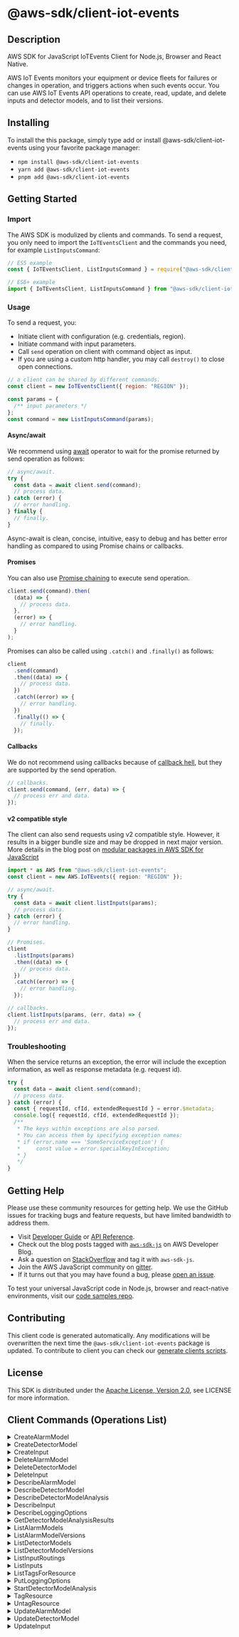 <!-- generated file, do not edit directly -->

# @aws-sdk/client-iot-events

## Description

AWS SDK for JavaScript IoTEvents Client for Node.js, Browser and React Native.

<p>AWS IoT Events monitors your equipment or device fleets for failures or changes in operation, and
triggers actions when such events occur. You can use AWS IoT Events API operations to create, read,
update, and delete inputs and detector models, and to list their versions.</p>

## Installing

To install the this package, simply type add or install @aws-sdk/client-iot-events
using your favorite package manager:

- `npm install @aws-sdk/client-iot-events`
- `yarn add @aws-sdk/client-iot-events`
- `pnpm add @aws-sdk/client-iot-events`

## Getting Started

### Import

The AWS SDK is modulized by clients and commands.
To send a request, you only need to import the `IoTEventsClient` and
the commands you need, for example `ListInputsCommand`:

```js
// ES5 example
const { IoTEventsClient, ListInputsCommand } = require("@aws-sdk/client-iot-events");
```

```ts
// ES6+ example
import { IoTEventsClient, ListInputsCommand } from "@aws-sdk/client-iot-events";
```

### Usage

To send a request, you:

- Initiate client with configuration (e.g. credentials, region).
- Initiate command with input parameters.
- Call `send` operation on client with command object as input.
- If you are using a custom http handler, you may call `destroy()` to close open connections.

```js
// a client can be shared by different commands.
const client = new IoTEventsClient({ region: "REGION" });

const params = {
  /** input parameters */
};
const command = new ListInputsCommand(params);
```

#### Async/await

We recommend using [await](https://developer.mozilla.org/en-US/docs/Web/JavaScript/Reference/Operators/await)
operator to wait for the promise returned by send operation as follows:

```js
// async/await.
try {
  const data = await client.send(command);
  // process data.
} catch (error) {
  // error handling.
} finally {
  // finally.
}
```

Async-await is clean, concise, intuitive, easy to debug and has better error handling
as compared to using Promise chains or callbacks.

#### Promises

You can also use [Promise chaining](https://developer.mozilla.org/en-US/docs/Web/JavaScript/Guide/Using_promises#chaining)
to execute send operation.

```js
client.send(command).then(
  (data) => {
    // process data.
  },
  (error) => {
    // error handling.
  }
);
```

Promises can also be called using `.catch()` and `.finally()` as follows:

```js
client
  .send(command)
  .then((data) => {
    // process data.
  })
  .catch((error) => {
    // error handling.
  })
  .finally(() => {
    // finally.
  });
```

#### Callbacks

We do not recommend using callbacks because of [callback hell](http://callbackhell.com/),
but they are supported by the send operation.

```js
// callbacks.
client.send(command, (err, data) => {
  // process err and data.
});
```

#### v2 compatible style

The client can also send requests using v2 compatible style.
However, it results in a bigger bundle size and may be dropped in next major version. More details in the blog post
on [modular packages in AWS SDK for JavaScript](https://aws.amazon.com/blogs/developer/modular-packages-in-aws-sdk-for-javascript/)

```ts
import * as AWS from "@aws-sdk/client-iot-events";
const client = new AWS.IoTEvents({ region: "REGION" });

// async/await.
try {
  const data = await client.listInputs(params);
  // process data.
} catch (error) {
  // error handling.
}

// Promises.
client
  .listInputs(params)
  .then((data) => {
    // process data.
  })
  .catch((error) => {
    // error handling.
  });

// callbacks.
client.listInputs(params, (err, data) => {
  // process err and data.
});
```

### Troubleshooting

When the service returns an exception, the error will include the exception information,
as well as response metadata (e.g. request id).

```js
try {
  const data = await client.send(command);
  // process data.
} catch (error) {
  const { requestId, cfId, extendedRequestId } = error.$metadata;
  console.log({ requestId, cfId, extendedRequestId });
  /**
   * The keys within exceptions are also parsed.
   * You can access them by specifying exception names:
   * if (error.name === 'SomeServiceException') {
   *     const value = error.specialKeyInException;
   * }
   */
}
```

## Getting Help

Please use these community resources for getting help.
We use the GitHub issues for tracking bugs and feature requests, but have limited bandwidth to address them.

- Visit [Developer Guide](https://docs.aws.amazon.com/sdk-for-javascript/v3/developer-guide/welcome.html)
  or [API Reference](https://docs.aws.amazon.com/AWSJavaScriptSDK/v3/latest/index.html).
- Check out the blog posts tagged with [`aws-sdk-js`](https://aws.amazon.com/blogs/developer/tag/aws-sdk-js/)
  on AWS Developer Blog.
- Ask a question on [StackOverflow](https://stackoverflow.com/questions/tagged/aws-sdk-js) and tag it with `aws-sdk-js`.
- Join the AWS JavaScript community on [gitter](https://gitter.im/aws/aws-sdk-js-v3).
- If it turns out that you may have found a bug, please [open an issue](https://github.com/aws/aws-sdk-js-v3/issues/new/choose).

To test your universal JavaScript code in Node.js, browser and react-native environments,
visit our [code samples repo](https://github.com/aws-samples/aws-sdk-js-tests).

## Contributing

This client code is generated automatically. Any modifications will be overwritten the next time the `@aws-sdk/client-iot-events` package is updated.
To contribute to client you can check our [generate clients scripts](https://github.com/aws/aws-sdk-js-v3/tree/main/scripts/generate-clients).

## License

This SDK is distributed under the
[Apache License, Version 2.0](http://www.apache.org/licenses/LICENSE-2.0),
see LICENSE for more information.

## Client Commands (Operations List)

<details>
<summary>
CreateAlarmModel
</summary>

[Command API Reference](https://docs.aws.amazon.com/AWSJavaScriptSDK/v3/latest/client/iot-events/command/CreateAlarmModelCommand/) / [Input](https://docs.aws.amazon.com/AWSJavaScriptSDK/v3/latest/Package/-aws-sdk-client-iot-events/Interface/CreateAlarmModelCommandInput/) / [Output](https://docs.aws.amazon.com/AWSJavaScriptSDK/v3/latest/Package/-aws-sdk-client-iot-events/Interface/CreateAlarmModelCommandOutput/)

</details>
<details>
<summary>
CreateDetectorModel
</summary>

[Command API Reference](https://docs.aws.amazon.com/AWSJavaScriptSDK/v3/latest/client/iot-events/command/CreateDetectorModelCommand/) / [Input](https://docs.aws.amazon.com/AWSJavaScriptSDK/v3/latest/Package/-aws-sdk-client-iot-events/Interface/CreateDetectorModelCommandInput/) / [Output](https://docs.aws.amazon.com/AWSJavaScriptSDK/v3/latest/Package/-aws-sdk-client-iot-events/Interface/CreateDetectorModelCommandOutput/)

</details>
<details>
<summary>
CreateInput
</summary>

[Command API Reference](https://docs.aws.amazon.com/AWSJavaScriptSDK/v3/latest/client/iot-events/command/CreateInputCommand/) / [Input](https://docs.aws.amazon.com/AWSJavaScriptSDK/v3/latest/Package/-aws-sdk-client-iot-events/Interface/CreateInputCommandInput/) / [Output](https://docs.aws.amazon.com/AWSJavaScriptSDK/v3/latest/Package/-aws-sdk-client-iot-events/Interface/CreateInputCommandOutput/)

</details>
<details>
<summary>
DeleteAlarmModel
</summary>

[Command API Reference](https://docs.aws.amazon.com/AWSJavaScriptSDK/v3/latest/client/iot-events/command/DeleteAlarmModelCommand/) / [Input](https://docs.aws.amazon.com/AWSJavaScriptSDK/v3/latest/Package/-aws-sdk-client-iot-events/Interface/DeleteAlarmModelCommandInput/) / [Output](https://docs.aws.amazon.com/AWSJavaScriptSDK/v3/latest/Package/-aws-sdk-client-iot-events/Interface/DeleteAlarmModelCommandOutput/)

</details>
<details>
<summary>
DeleteDetectorModel
</summary>

[Command API Reference](https://docs.aws.amazon.com/AWSJavaScriptSDK/v3/latest/client/iot-events/command/DeleteDetectorModelCommand/) / [Input](https://docs.aws.amazon.com/AWSJavaScriptSDK/v3/latest/Package/-aws-sdk-client-iot-events/Interface/DeleteDetectorModelCommandInput/) / [Output](https://docs.aws.amazon.com/AWSJavaScriptSDK/v3/latest/Package/-aws-sdk-client-iot-events/Interface/DeleteDetectorModelCommandOutput/)

</details>
<details>
<summary>
DeleteInput
</summary>

[Command API Reference](https://docs.aws.amazon.com/AWSJavaScriptSDK/v3/latest/client/iot-events/command/DeleteInputCommand/) / [Input](https://docs.aws.amazon.com/AWSJavaScriptSDK/v3/latest/Package/-aws-sdk-client-iot-events/Interface/DeleteInputCommandInput/) / [Output](https://docs.aws.amazon.com/AWSJavaScriptSDK/v3/latest/Package/-aws-sdk-client-iot-events/Interface/DeleteInputCommandOutput/)

</details>
<details>
<summary>
DescribeAlarmModel
</summary>

[Command API Reference](https://docs.aws.amazon.com/AWSJavaScriptSDK/v3/latest/client/iot-events/command/DescribeAlarmModelCommand/) / [Input](https://docs.aws.amazon.com/AWSJavaScriptSDK/v3/latest/Package/-aws-sdk-client-iot-events/Interface/DescribeAlarmModelCommandInput/) / [Output](https://docs.aws.amazon.com/AWSJavaScriptSDK/v3/latest/Package/-aws-sdk-client-iot-events/Interface/DescribeAlarmModelCommandOutput/)

</details>
<details>
<summary>
DescribeDetectorModel
</summary>

[Command API Reference](https://docs.aws.amazon.com/AWSJavaScriptSDK/v3/latest/client/iot-events/command/DescribeDetectorModelCommand/) / [Input](https://docs.aws.amazon.com/AWSJavaScriptSDK/v3/latest/Package/-aws-sdk-client-iot-events/Interface/DescribeDetectorModelCommandInput/) / [Output](https://docs.aws.amazon.com/AWSJavaScriptSDK/v3/latest/Package/-aws-sdk-client-iot-events/Interface/DescribeDetectorModelCommandOutput/)

</details>
<details>
<summary>
DescribeDetectorModelAnalysis
</summary>

[Command API Reference](https://docs.aws.amazon.com/AWSJavaScriptSDK/v3/latest/client/iot-events/command/DescribeDetectorModelAnalysisCommand/) / [Input](https://docs.aws.amazon.com/AWSJavaScriptSDK/v3/latest/Package/-aws-sdk-client-iot-events/Interface/DescribeDetectorModelAnalysisCommandInput/) / [Output](https://docs.aws.amazon.com/AWSJavaScriptSDK/v3/latest/Package/-aws-sdk-client-iot-events/Interface/DescribeDetectorModelAnalysisCommandOutput/)

</details>
<details>
<summary>
DescribeInput
</summary>

[Command API Reference](https://docs.aws.amazon.com/AWSJavaScriptSDK/v3/latest/client/iot-events/command/DescribeInputCommand/) / [Input](https://docs.aws.amazon.com/AWSJavaScriptSDK/v3/latest/Package/-aws-sdk-client-iot-events/Interface/DescribeInputCommandInput/) / [Output](https://docs.aws.amazon.com/AWSJavaScriptSDK/v3/latest/Package/-aws-sdk-client-iot-events/Interface/DescribeInputCommandOutput/)

</details>
<details>
<summary>
DescribeLoggingOptions
</summary>

[Command API Reference](https://docs.aws.amazon.com/AWSJavaScriptSDK/v3/latest/client/iot-events/command/DescribeLoggingOptionsCommand/) / [Input](https://docs.aws.amazon.com/AWSJavaScriptSDK/v3/latest/Package/-aws-sdk-client-iot-events/Interface/DescribeLoggingOptionsCommandInput/) / [Output](https://docs.aws.amazon.com/AWSJavaScriptSDK/v3/latest/Package/-aws-sdk-client-iot-events/Interface/DescribeLoggingOptionsCommandOutput/)

</details>
<details>
<summary>
GetDetectorModelAnalysisResults
</summary>

[Command API Reference](https://docs.aws.amazon.com/AWSJavaScriptSDK/v3/latest/client/iot-events/command/GetDetectorModelAnalysisResultsCommand/) / [Input](https://docs.aws.amazon.com/AWSJavaScriptSDK/v3/latest/Package/-aws-sdk-client-iot-events/Interface/GetDetectorModelAnalysisResultsCommandInput/) / [Output](https://docs.aws.amazon.com/AWSJavaScriptSDK/v3/latest/Package/-aws-sdk-client-iot-events/Interface/GetDetectorModelAnalysisResultsCommandOutput/)

</details>
<details>
<summary>
ListAlarmModels
</summary>

[Command API Reference](https://docs.aws.amazon.com/AWSJavaScriptSDK/v3/latest/client/iot-events/command/ListAlarmModelsCommand/) / [Input](https://docs.aws.amazon.com/AWSJavaScriptSDK/v3/latest/Package/-aws-sdk-client-iot-events/Interface/ListAlarmModelsCommandInput/) / [Output](https://docs.aws.amazon.com/AWSJavaScriptSDK/v3/latest/Package/-aws-sdk-client-iot-events/Interface/ListAlarmModelsCommandOutput/)

</details>
<details>
<summary>
ListAlarmModelVersions
</summary>

[Command API Reference](https://docs.aws.amazon.com/AWSJavaScriptSDK/v3/latest/client/iot-events/command/ListAlarmModelVersionsCommand/) / [Input](https://docs.aws.amazon.com/AWSJavaScriptSDK/v3/latest/Package/-aws-sdk-client-iot-events/Interface/ListAlarmModelVersionsCommandInput/) / [Output](https://docs.aws.amazon.com/AWSJavaScriptSDK/v3/latest/Package/-aws-sdk-client-iot-events/Interface/ListAlarmModelVersionsCommandOutput/)

</details>
<details>
<summary>
ListDetectorModels
</summary>

[Command API Reference](https://docs.aws.amazon.com/AWSJavaScriptSDK/v3/latest/client/iot-events/command/ListDetectorModelsCommand/) / [Input](https://docs.aws.amazon.com/AWSJavaScriptSDK/v3/latest/Package/-aws-sdk-client-iot-events/Interface/ListDetectorModelsCommandInput/) / [Output](https://docs.aws.amazon.com/AWSJavaScriptSDK/v3/latest/Package/-aws-sdk-client-iot-events/Interface/ListDetectorModelsCommandOutput/)

</details>
<details>
<summary>
ListDetectorModelVersions
</summary>

[Command API Reference](https://docs.aws.amazon.com/AWSJavaScriptSDK/v3/latest/client/iot-events/command/ListDetectorModelVersionsCommand/) / [Input](https://docs.aws.amazon.com/AWSJavaScriptSDK/v3/latest/Package/-aws-sdk-client-iot-events/Interface/ListDetectorModelVersionsCommandInput/) / [Output](https://docs.aws.amazon.com/AWSJavaScriptSDK/v3/latest/Package/-aws-sdk-client-iot-events/Interface/ListDetectorModelVersionsCommandOutput/)

</details>
<details>
<summary>
ListInputRoutings
</summary>

[Command API Reference](https://docs.aws.amazon.com/AWSJavaScriptSDK/v3/latest/client/iot-events/command/ListInputRoutingsCommand/) / [Input](https://docs.aws.amazon.com/AWSJavaScriptSDK/v3/latest/Package/-aws-sdk-client-iot-events/Interface/ListInputRoutingsCommandInput/) / [Output](https://docs.aws.amazon.com/AWSJavaScriptSDK/v3/latest/Package/-aws-sdk-client-iot-events/Interface/ListInputRoutingsCommandOutput/)

</details>
<details>
<summary>
ListInputs
</summary>

[Command API Reference](https://docs.aws.amazon.com/AWSJavaScriptSDK/v3/latest/client/iot-events/command/ListInputsCommand/) / [Input](https://docs.aws.amazon.com/AWSJavaScriptSDK/v3/latest/Package/-aws-sdk-client-iot-events/Interface/ListInputsCommandInput/) / [Output](https://docs.aws.amazon.com/AWSJavaScriptSDK/v3/latest/Package/-aws-sdk-client-iot-events/Interface/ListInputsCommandOutput/)

</details>
<details>
<summary>
ListTagsForResource
</summary>

[Command API Reference](https://docs.aws.amazon.com/AWSJavaScriptSDK/v3/latest/client/iot-events/command/ListTagsForResourceCommand/) / [Input](https://docs.aws.amazon.com/AWSJavaScriptSDK/v3/latest/Package/-aws-sdk-client-iot-events/Interface/ListTagsForResourceCommandInput/) / [Output](https://docs.aws.amazon.com/AWSJavaScriptSDK/v3/latest/Package/-aws-sdk-client-iot-events/Interface/ListTagsForResourceCommandOutput/)

</details>
<details>
<summary>
PutLoggingOptions
</summary>

[Command API Reference](https://docs.aws.amazon.com/AWSJavaScriptSDK/v3/latest/client/iot-events/command/PutLoggingOptionsCommand/) / [Input](https://docs.aws.amazon.com/AWSJavaScriptSDK/v3/latest/Package/-aws-sdk-client-iot-events/Interface/PutLoggingOptionsCommandInput/) / [Output](https://docs.aws.amazon.com/AWSJavaScriptSDK/v3/latest/Package/-aws-sdk-client-iot-events/Interface/PutLoggingOptionsCommandOutput/)

</details>
<details>
<summary>
StartDetectorModelAnalysis
</summary>

[Command API Reference](https://docs.aws.amazon.com/AWSJavaScriptSDK/v3/latest/client/iot-events/command/StartDetectorModelAnalysisCommand/) / [Input](https://docs.aws.amazon.com/AWSJavaScriptSDK/v3/latest/Package/-aws-sdk-client-iot-events/Interface/StartDetectorModelAnalysisCommandInput/) / [Output](https://docs.aws.amazon.com/AWSJavaScriptSDK/v3/latest/Package/-aws-sdk-client-iot-events/Interface/StartDetectorModelAnalysisCommandOutput/)

</details>
<details>
<summary>
TagResource
</summary>

[Command API Reference](https://docs.aws.amazon.com/AWSJavaScriptSDK/v3/latest/client/iot-events/command/TagResourceCommand/) / [Input](https://docs.aws.amazon.com/AWSJavaScriptSDK/v3/latest/Package/-aws-sdk-client-iot-events/Interface/TagResourceCommandInput/) / [Output](https://docs.aws.amazon.com/AWSJavaScriptSDK/v3/latest/Package/-aws-sdk-client-iot-events/Interface/TagResourceCommandOutput/)

</details>
<details>
<summary>
UntagResource
</summary>

[Command API Reference](https://docs.aws.amazon.com/AWSJavaScriptSDK/v3/latest/client/iot-events/command/UntagResourceCommand/) / [Input](https://docs.aws.amazon.com/AWSJavaScriptSDK/v3/latest/Package/-aws-sdk-client-iot-events/Interface/UntagResourceCommandInput/) / [Output](https://docs.aws.amazon.com/AWSJavaScriptSDK/v3/latest/Package/-aws-sdk-client-iot-events/Interface/UntagResourceCommandOutput/)

</details>
<details>
<summary>
UpdateAlarmModel
</summary>

[Command API Reference](https://docs.aws.amazon.com/AWSJavaScriptSDK/v3/latest/client/iot-events/command/UpdateAlarmModelCommand/) / [Input](https://docs.aws.amazon.com/AWSJavaScriptSDK/v3/latest/Package/-aws-sdk-client-iot-events/Interface/UpdateAlarmModelCommandInput/) / [Output](https://docs.aws.amazon.com/AWSJavaScriptSDK/v3/latest/Package/-aws-sdk-client-iot-events/Interface/UpdateAlarmModelCommandOutput/)

</details>
<details>
<summary>
UpdateDetectorModel
</summary>

[Command API Reference](https://docs.aws.amazon.com/AWSJavaScriptSDK/v3/latest/client/iot-events/command/UpdateDetectorModelCommand/) / [Input](https://docs.aws.amazon.com/AWSJavaScriptSDK/v3/latest/Package/-aws-sdk-client-iot-events/Interface/UpdateDetectorModelCommandInput/) / [Output](https://docs.aws.amazon.com/AWSJavaScriptSDK/v3/latest/Package/-aws-sdk-client-iot-events/Interface/UpdateDetectorModelCommandOutput/)

</details>
<details>
<summary>
UpdateInput
</summary>

[Command API Reference](https://docs.aws.amazon.com/AWSJavaScriptSDK/v3/latest/client/iot-events/command/UpdateInputCommand/) / [Input](https://docs.aws.amazon.com/AWSJavaScriptSDK/v3/latest/Package/-aws-sdk-client-iot-events/Interface/UpdateInputCommandInput/) / [Output](https://docs.aws.amazon.com/AWSJavaScriptSDK/v3/latest/Package/-aws-sdk-client-iot-events/Interface/UpdateInputCommandOutput/)

</details>
